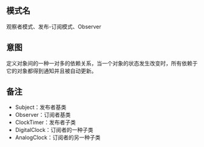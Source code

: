 ## 模式名
观察者模式、发布-订阅模式、Observer

## 意图
定义对象间的一种一对多的依赖关系，当一个对象的状态发生改变时，所有依赖于它的对象都得到通知并且被自动更新。

## 备注
- Subject：发布者基类
- Observer：订阅者基类
- ClockTimer：发布者子类
- DigitalClock：订阅者的一种子类
- AnalogClock：订阅者的另一种子类